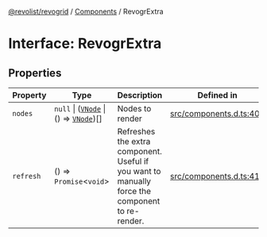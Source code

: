 [@revolist/revogrid](README.md) / [Components](Namespace.Components.md) / RevogrExtra

# Interface: RevogrExtra

## Properties

| Property | Type | Description | Defined in |
| ------ | ------ | ------ | ------ |
| `nodes` | `null` \| ([`VNode`](Interface.VNode.md) \| () => [`VNode`](Interface.VNode.md))[] | Nodes to render | [src/components.d.ts:407](https://github.com/revolist/revogrid/blob/1d0ce44a71b6b80efaa7b83dae9a188a9f2de653/src/components.d.ts#L407) |
| `refresh` | () => `Promise`\<`void`\> | Refreshes the extra component. Useful if you want to manually force the component to re-render. | [src/components.d.ts:411](https://github.com/revolist/revogrid/blob/1d0ce44a71b6b80efaa7b83dae9a188a9f2de653/src/components.d.ts#L411) |
